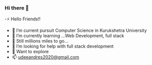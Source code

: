 ### Hi there 👋


-⚡ Hello Friends!!
- 🔭 I’m current pursuit Computer Science in Kurukshetra University 
- 🌱 I’m currently learning ...Web Development, full stack 
- 👯 Still millions miles to go...
- 🤔 I’m looking for help with full stack development 
- 💬 Want to explore 
- 📫 udeeandres2020@gmail.com


